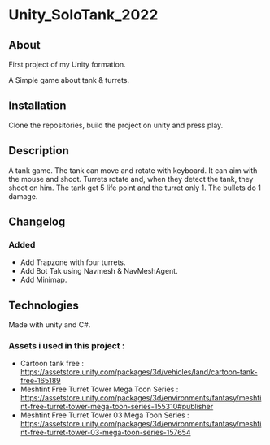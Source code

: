 # Unity_SoloTank_2022

## About

First project of my Unity formation.

A Simple game about tank & turrets.

## Installation

Clone the repositories, build the project on unity and press play.

## Description

A tank game.
The tank can move and rotate with keyboard. It can aim with the mouse and shoot.
Turrets rotate and, when they detect the tank, they shoot on him.
The tank get 5 life point and the turret only 1. The bullets do 1 damage.

## Changelog

### Added

* Add Trapzone with four turrets.
* Add Bot Tak using Navmesh & NavMeshAgent.
* Add Minimap.

## Technologies

Made with unity and C#.

### Assets i used in this project :

* Cartoon tank free : 
https://assetstore.unity.com/packages/3d/vehicles/land/cartoon-tank-free-165189
* Meshtint Free Turret Tower Mega Toon Series : 
https://assetstore.unity.com/packages/3d/environments/fantasy/meshtint-free-turret-tower-mega-toon-series-155310#publisher
* Meshtint Free Turret Tower 03 Mega Toon Series : 
https://assetstore.unity.com/packages/3d/environments/fantasy/meshtint-free-turret-tower-03-mega-toon-series-157654

